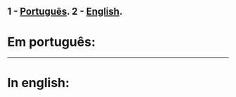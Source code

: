 1 - [Português](https://github.com/thiago1255/Bot-Log-Frota-De-Naves/tree/main#em-portugu%C3%AAs).
2 - [English](https://github.com/thiago1255/Bot-Log-Frota-De-Naves/tree/main#in-english).
---
# Em português:
---
# In english:
